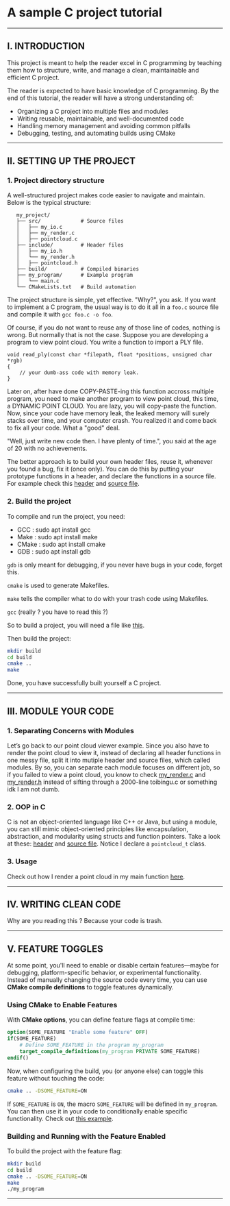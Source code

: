 # A sample C project tutorial

--- 

## I. INTRODUCTION
This project is meant to help the reader excel in C programming by teaching them how to structure, write, and manage a clean, maintainable and efficient C project.

The reader is expected to have basic knowledge of C programming. By the end of this tutorial, the reader will have a strong understanding of:
- Organizing a C project into multiple files and modules
- Writing reusable, maintainable, and well-documented code
- Handling memory management and avoiding common pitfalls
- Debugging, testing, and automating builds using CMake

--- 

## II. SETTING UP THE PROJECT

### 1. Project directory structure
A well-structured project makes code easier to navigate and maintain. 
Below is the typical structure:

```
   my_project/
   ├── src/             # Source files
   │   ├── my_io.c
   │   ├── my_render.c
   │   ├── pointcloud.c
   ├── include/         # Header files
   │   ├── my_io.h
   │   └── my_render.h
   │   ├── pointcloud.h
   ├── build/           # Compiled binaries
   ├── my_program/      # Example program
   │   └── main.c
   └── CMakeLists.txt   # Build automation
```

The project structure is simple, yet effective. "Why?", you ask. If you want to implement a C program, the usual way is to do it all in a `foo.c` source file and compile it with `gcc foo.c -o foo`.

Of course, if you do not want to reuse any of those line of codes, nothing is wrong. But normally that is not the case. Suppose you are developing a program to view point cloud. You write a function to import a PLY file.

```
void read_ply(const char *filepath, float *positions, unsigned char *rgb)
{
    // your dumb-ass code with memory leak.
}
```

Later on, after have done COPY-PASTE-ing this function accross multiple program, you need to make another program to view point cloud, this time, a DYNAMIC POINT CLOUD. You are lazy, you will copy-paste the function. Now, since your code have memory leak, the leaked memory will surely stacks over time, and your computer crash. You realized it and come back to fix all your code. What a "good" deal.

"Well, just write new code then. I have plenty of time.", you said at the age of 20 with no achievements.

The better approach is to build your own header files, reuse it, whenever you found a bug, fix it (once only). You can do this by putting your prototype functions in a header, and declare the functions in a source file. For example check this [header](include/my_io.h) and [source file](src/my_io.c).

### 2. Build the project

To compile and run the project, you need:
- GCC    : sudo apt install gcc
- Make   : sudo apt install make
- CMake  : sudo apt install cmake
- GDB    : sudo apt install gdb

`gdb` is only meant for debugging, if you never have bugs in your code, forget this.

`cmake` is used to generate Makefiles.

`make` tells the compiler what to do with your trash code using Makefiles.

`gcc` (really ? you have to read this ?)

So to build a project, you will need a file like [this](CMakeLists.txt).

Then build the project:
```sh
mkdir build
cd build
cmake ..
make
```

Done, you have successfully built yourself a C project.

--- 

## III. MODULE YOUR CODE

### 1. Separating Concerns with Modules

Let’s go back to our point cloud viewer example. Since you also have to render the point cloud to view it, instead of declaring all header functions in one messy file, split it into mutiple header and source files, which called modules. By so, you can separate each module focuses on different job, so if you failed to view a point cloud, you know to check [my_render.c](src/my_render.c) and [my_render.h](include/my_render.h) instead of sifting through a 2000-line toibingu.c or something idk I am not dumb.

###  2. OOP in C

C is not an object-oriented language like C++ or Java, but using a module, you can still mimic object-oriented principles like encapsulation, abstraction, and modularity using structs and function pointers. Take a look at these: [header](include/pointcloud.h) and [source file](src/pointcloud.c). Notice I declare a `pointcloud_t` class.
 
### 3. Usage

Check out how I render a point cloud in my main function [here](my_program/main.c). 


--- 


## IV. WRITING CLEAN CODE

Why are you reading this ? Because your code is trash.

---

## V. FEATURE TOGGLES  

At some point, you'll need to enable or disable certain features—maybe for debugging, platform-specific behavior, or experimental functionality. Instead of manually changing the source code every time, you can use **CMake compile definitions** to toggle features dynamically.  

### Using CMake to Enable Features  

With **CMake options**, you can define feature flags at compile time:  

```cmake
option(SOME_FEATURE "Enable some feature" OFF)
if(SOME_FEATURE)
    # Define SOME_FEATURE in the program my_program
    target_compile_definitions(my_program PRIVATE SOME_FEATURE)
endif()
```

Now, when configuring the build, you (or anyone else) can toggle this feature without touching the code:  

```sh
cmake .. -DSOME_FEATURE=ON
```

If `SOME_FEATURE` is `ON`, the macro `SOME_FEATURE` will be defined in `my_program`. You can then use it in your code to conditionally enable specific functionality. Check out [this example](src/pointcloud.c).  

### Building and Running with the Feature Enabled  

To build the project with the feature flag:  

```sh
mkdir build
cd build
cmake .. -DSOME_FEATURE=ON
make
./my_program
```  

---